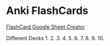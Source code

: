# Anki FlashCards

[FlashCard Google Sheet Creator](https://docs.google.com/spreadsheets/d/1e29tvFOgkNJ8ObC8r1l56rft3CbFHWscQ3iQfDL0tRo/edit#gid=1770606743)

Different Decks
1.
2.
3.
4.
5.
6.
7.
8.
9.
10.